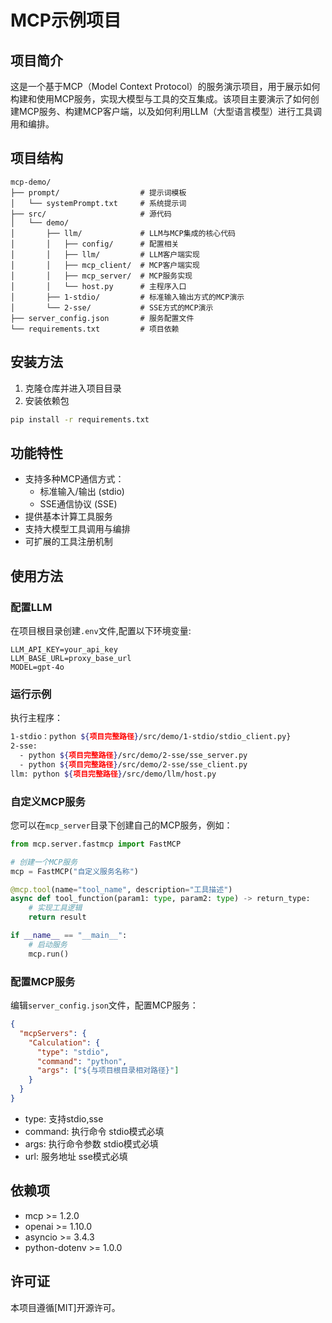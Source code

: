 # MCP示例项目

## 项目简介

这是一个基于MCP（Model Context Protocol）的服务演示项目，用于展示如何构建和使用MCP服务，实现大模型与工具的交互集成。该项目主要演示了如何创建MCP服务、构建MCP客户端，以及如何利用LLM（大型语言模型）进行工具调用和编排。

## 项目结构

```
mcp-demo/
├── prompt/                  # 提示词模板
│   └── systemPrompt.txt     # 系统提示词
├── src/                     # 源代码
│   └── demo/
│       ├── llm/             # LLM与MCP集成的核心代码
│       │   ├── config/      # 配置相关
│       │   ├── llm/         # LLM客户端实现
│       │   ├── mcp_client/  # MCP客户端实现
│       │   ├── mcp_server/  # MCP服务实现
│       │   └── host.py      # 主程序入口
│       ├── 1-stdio/         # 标准输入输出方式的MCP演示
│       └── 2-sse/           # SSE方式的MCP演示
├── server_config.json       # 服务配置文件
└── requirements.txt         # 项目依赖
```

## 安装方法

1. 克隆仓库并进入项目目录
2. 安装依赖包

```bash
pip install -r requirements.txt
```

## 功能特性

- 支持多种MCP通信方式：
  - 标准输入/输出 (stdio)
  - SSE通信协议 (SSE)
- 提供基本计算工具服务
- 支持大模型工具调用与编排
- 可扩展的工具注册机制

## 使用方法

### 配置LLM
在项目根目录创建`.env`文件,配置以下环境变量:

```text
LLM_API_KEY=your_api_key
LLM_BASE_URL=proxy_base_url
MODEL=gpt-4o
```

### 运行示例

执行主程序：
```bash
1-stdio：python ${项目完整路径}/src/demo/1-stdio/stdio_client.py}
2-sse:
  - python ${项目完整路径}/src/demo/2-sse/sse_server.py
  - python ${项目完整路径}/src/demo/2-sse/sse_client.py
llm: python ${项目完整路径}/src/demo/llm/host.py
```


### 自定义MCP服务

您可以在`mcp_server`目录下创建自己的MCP服务，例如：

```python
from mcp.server.fastmcp import FastMCP

# 创建一个MCP服务
mcp = FastMCP("自定义服务名称")

@mcp.tool(name="tool_name", description="工具描述")
async def tool_function(param1: type, param2: type) -> return_type:
    # 实现工具逻辑
    return result

if __name__ == "__main__":
    # 启动服务
    mcp.run()
```

### 配置MCP服务
编辑`server_config.json`文件，配置MCP服务：

```json
{
  "mcpServers": {
    "Calculation": {
      "type": "stdio",
      "command": "python",
      "args": ["${与项目根目录相对路径}"]
    }
  }
}
```

- type: 支持stdio,sse
- command: 执行命令 stdio模式必填
- args: 执行命令参数 stdio模式必填
- url: 服务地址 sse模式必填


## 依赖项

- mcp >= 1.2.0
- openai >= 1.10.0
- asyncio >= 3.4.3
- python-dotenv >= 1.0.0

## 许可证

本项目遵循[MIT]开源许可。 